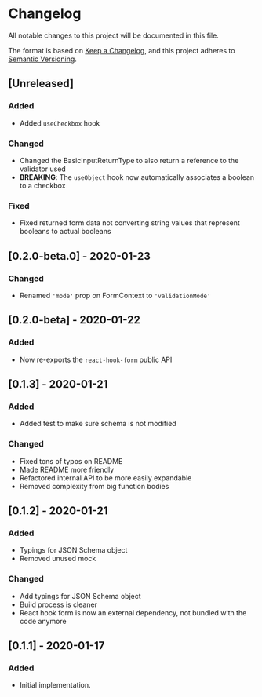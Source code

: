 # Changelog

All notable changes to this project will be documented in this file.

The format is based on [Keep a Changelog](https://keepachangelog.com/en/1.0.0/),
and this project adheres to [Semantic Versioning](https://semver.org/spec/v2.0.0.html).

## [Unreleased]

### Added

- Added `useCheckbox` hook

### Changed

- Changed the BasicInputReturnType to also return a reference to the validator used
- **BREAKING**: The `useObject` hook now automatically associates a boolean to a checkbox

### Fixed

- Fixed returned form data not converting string values that represent booleans to actual booleans

## [0.2.0-beta.0] - 2020-01-23

### Changed

- Renamed `'mode'` prop on FormContext to `'validationMode'`

## [0.2.0-beta] - 2020-01-22

### Added

- Now re-exports the `react-hook-form` public API

## [0.1.3] - 2020-01-21

### Added

- Added test to make sure schema is not modified

### Changed

- Fixed tons of typos on README
- Made README more friendly
- Refactored internal API to be more easily expandable
- Removed complexity from big function bodies

## [0.1.2] - 2020-01-21

### Added

- Typings for JSON Schema object
- Removed unused mock

### Changed

- Add typings for JSON Schema object
- Build process is cleaner
- React hook form is now an external dependency, not bundled with the code anymore

## [0.1.1] - 2020-01-17

### Added

- Initial implementation.
